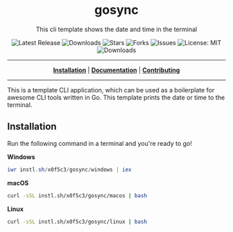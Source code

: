 <h1 align="center">gosync</h1>
<p align="center">This cli template shows the date and time in the terminal</p>

<p align="center">

<a style="text-decoration: none" href="https://github.com/x0f5c3/gosync/releases">
<img src="https://img.shields.io/github/v/release/x0f5c3/gosync?style=flat-square" alt="Latest Release">
</a>

<a style="text-decoration: none" href="https://github.com/x0f5c3/gosync/releases">
<img src="https://img.shields.io/github/downloads/x0f5c3/gosync/total.svg?style=flat-square" alt="Downloads">
</a>

<a style="text-decoration: none" href="https://github.com/x0f5c3/gosync/stargazers">
<img src="https://img.shields.io/github/stars/x0f5c3/gosync.svg?style=flat-square" alt="Stars">
</a>

<a style="text-decoration: none" href="https://github.com/x0f5c3/gosync/fork">
<img src="https://img.shields.io/github/forks/x0f5c3/gosync.svg?style=flat-square" alt="Forks">
</a>

<a style="text-decoration: none" href="https://github.com/x0f5c3/gosync/issues">
<img src="https://img.shields.io/github/issues/x0f5c3/gosync.svg?style=flat-square" alt="Issues">
</a>

<a style="text-decoration: none" href="https://opensource.org/licenses/MIT">
<img src="https://img.shields.io/badge/License-MIT-yellow.svg?style=flat-square" alt="License: MIT">
</a>

<br/>

<a style="text-decoration: none" href="https://github.com/x0f5c3/gosync/releases">
<img src="https://img.shields.io/badge/platform-windows%20%7C%20macos%20%7C%20linux-informational?style=for-the-badge" alt="Downloads">
</a>

<br/>

</p>

----

<p align="center">
<strong><a href="https://x0f5c3.github.io/gosync/#/installation">Installation</a></strong>
|
<strong><a href="https://x0f5c3.github.io/gosync/#/docs">Documentation</a></strong>
|
<strong><a href="https://x0f5c3.github.io/gosync/#/CONTRIBUTING">Contributing</a></strong>
</p>

----

This is a template CLI application, which can be used as a boilerplate for awesome CLI tools written in Go.
This template prints the date or time to the terminal.

## Installation

Run the following command in a terminal and you're ready to go!

**Windows**
```powershell
iwr instl.sh/x0f5c3/gosync/windows | iex
```

**macOS**
```bash
curl -sSL instl.sh/x0f5c3/gosync/macos | bash
```

**Linux**
```bash
curl -sSL instl.sh/x0f5c3/gosync/linux | bash
```
